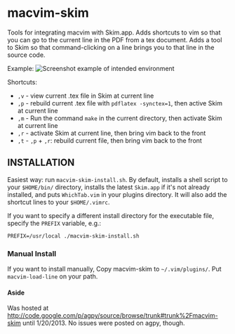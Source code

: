 macvim-skim
===========

Tools for integrating macvim with Skim.app.  Adds shortcuts to vim so that you
can go to the current line in the PDF from a tex document.  Adds a tool to Skim
so that command-clicking on a line brings you to that line in the source code.

Example:
![Screenshot example of intended environment](https://raw.github.com/keflavich/macvim-skim/master/macvim-skim/test/Example_MacvimSkim.png "Screenshot")

Shortcuts:
 * `,v` - view current .tex file in Skim at current line
 * `,p` - rebuild current .tex file with `pdflatex -synctex=1`, then active Skim at current line
 * `,m` - Run the command `make` in the current directory, then activate Skim at current line
 * `,r` - activate Skim at current line, then bring vim back to the front
 * `,t` - `,p` + `,r`: rebuild current file, then bring vim back to the front


INSTALLATION
------------
Easiest way: run `macvim-skim-install.sh`.  By default, installs a shell script
to your `$HOME/bin/` directory, installs the latest `Skim.app` if it's not already
installed, and puts `WhichTab.vim` in your plugins directory.  It will also add
the shortcut lines to your `$HOME/.vimrc`.

If you want to specify a different install directory for the executable file, specify the
`PREFIX` variable, e.g.:

`PREFIX=/usr/local ./macvim-skim-install.sh`

### Manual Install ###
If you want to install manually, Copy macvim-skim to `~/.vim/plugins/`.  Put
`macvim-load-line` on your path.


#### Aside #### 
Was hosted at http://code.google.com/p/agpy/source/browse/trunk#trunk%2Fmacvim-skim until 1/20/2013.  No issues were posted on agpy, though.
